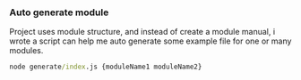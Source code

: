 ### Auto generate module
Project uses module structure, and instead of create a module manual, i wrote a script can help me auto generate some example file for one or many modules.
```cmd
node generate/index.js {moduleName1 moduleName2}
```